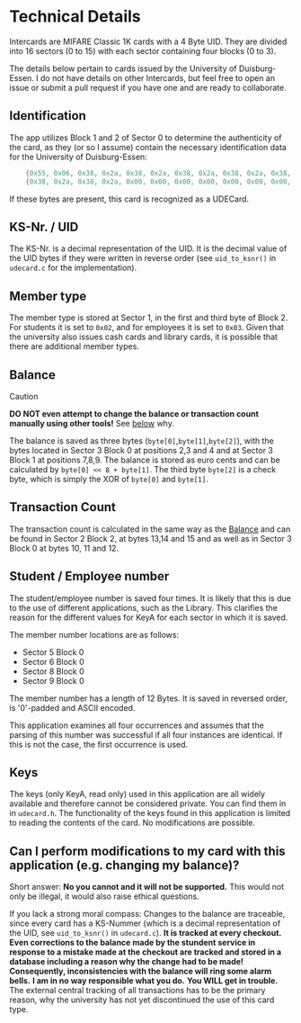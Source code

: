 # Technical Details

Intercards are MIFARE Classic 1K cards with a 4 Byte UID.
They are divided into 16 sectors (0 to 15) with each sector containing four blocks (0 to 3).

The details below pertain to cards issued by the University of Duisburg-Essen.
I do not have details on other Intercards, but feel free to open an issue or submit a pull request if you have one and are ready to collaborate.


## Identification

The app utilizes Block 1 and 2 of Sector 0 to determine the authenticity of the card, as they (or so I assume) contain the necessary identification data for the University of Duisburg-Essen:
```c
    {0x55, 0x06, 0x38, 0x2a, 0x38, 0x2a, 0x38, 0x2a, 0x38, 0x2a, 0x38, 0x2a, 0x38, 0x2a, 0x38, 0x2a},
    {0x38, 0x2a, 0x38, 0x2a, 0x00, 0x00, 0x00, 0x00, 0x00, 0x00, 0x00, 0x00, 0x00, 0x00, 0x00, 0x00}
```
If these bytes are present, this card is recognized as a UDECard.


## KS-Nr. / UID

The KS-Nr. is a decimal representation of the UID.
It is the decimal value of the UID bytes if they were written in reverse order (see `uid_to_ksnr()` in `udecard.c` for the implementation).


## Member type

The member type is stored at Sector 1, in the first and third byte of Block 2.
For students it is set to `0x02`, and for employees it is set to `0x03`.
Given that the university also issues cash cards and library cards, it is possible that there are additional member types.


## Balance

> [!CAUTION]
> **DO NOT even attempt to change the balance or transaction count manually using other tools!**
> See [below](#can-i-perform-modifications-to-my-card-with-this-application-eg-changing-my-balance) why.

The balance is saved as three bytes (`byte[0]`,`byte[1]`,`byte[2]`), with the bytes located in Sector 3 Block 0 at positions 2,3 and 4 and at Sector 3 Block 1 at positions 7,8,9.
The balance is stored as euro cents and can be calculated by `byte[0] << 8 + byte[1]`.
The third byte `byte[2]` is a check byte, which is simply the XOR of `byte[0]` and `byte[1]`.


## Transaction Count

The transaction count is calculated in the same way as the [Balance](#balance) and can be found in Sector 2 Block 2, at bytes 13,14 and 15 and as well as in Sector 3 Block 0 at bytes 10, 11 and 12.


## Student / Employee number

The student/employee number is saved four times.
It is likely that this is due to the use of different applications, such as the Library.
This clarifies the reason for the different values for KeyA for each sector in which it is saved.

The member number locations are as follows:
- Sector 5 Block 0
- Sector 6 Block 0
- Sector 8 Block 0
- Sector 9 Block 0

The member number has a length of 12 Bytes.
It is saved in reversed order, is '0'-padded and ASCII encoded.

This application examines all four occurrences and assumes that the parsing of this number was successful if all four instances are identical.
If this is not the case, the first occurrence is used.


## Keys

The keys (only KeyA, read only) used in this application are all widely available and therefore cannot be considered private.
You can find them in in `udecard.h`.
The functionality of the keys found in this application is limited to reading the contents of the card.
No modifications are possible.


## Can I perform modifications to my card with this application (e.g. changing my balance)? 

Short answer: **No you cannot and it will not be supported.**
This would not only be illegal, it would also raise ethical questions.

If you lack a strong moral compass: Changes to the balance are traceable, since every card has a KS-Nummer (which is a decimal representation of the UID, see `uid_to_ksnr()` in `udecard.c`).
**It is tracked at every checkout.**
**Even corrections to the balance made by the stundent service in response to a mistake made at the checkout are tracked and stored in a database including a reason why the change had to be made!**
**Consequently, inconsistencies with the balance will ring some alarm bells.**
**I am in no way responsible what you do.**
**You WILL get in trouble.**
The external central tracking of all transactions has to be the primary reason, why the university has not yet discontinued the use of this card type.

